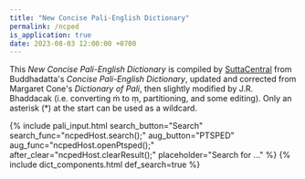 ```yaml
---
title: "New Concise Pali-English Dictionary"
permalink: /ncped
is_application: true
date: 2023-08-03 12:00:00 +0700
---
```


This *New Concise Pali-English Dictionary* is compiled by [SuttaCentral](https://suttacentral.net) from Buddhadatta's *Concise Pali-English Dictionary*, updated and corrected from Margaret Cone's *Dictionary of Pali*, then slightly modified by J.R. Bhaddacak (i.e. converting ṁ to ṃ, partitioning, and some editing). Only an asterisk (\*) at the start can be used as a wildcard.

{% include pali_input.html search_button="Search" search_func="ncpedHost.search();" aug_button="PTSPED" aug_func="ncpedHost.openPtsped();" after_clear="ncpedHost.clearResult();" placeholder="Search for ..." %}
{% include dict_components.html def_search=true %}
<script src="/assets/js/ncpedhost.js"></script>
<script src="/assets/js/ncped.js"></script>
<script>
ncped.url = "/assets/ncped";
ncpedHost.dict = ncped;
ncpedHost.paliInput = paliInput;
const urlQuery = ncpedHost.getUrlParams();
if ("query" in urlQuery) {
	ncpedHost.paliInput.setText(urlQuery.query);
	ncpedHost.search();
}
</script>


